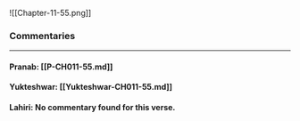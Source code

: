 ![[Chapter-11-55.png]]

### Commentaries

---

#### Pranab: [[P-CH011-55.md]]

#### Yukteshwar: [[Yukteshwar-CH011-55.md]]

#### Lahiri: No commentary found for this verse.
